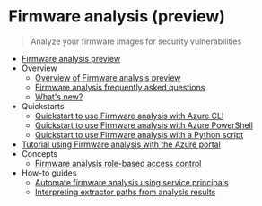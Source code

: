 # Firmware analysis (preview)
> Analyze your firmware images for security vulnerabilities
  - [Firmware analysis preview](https://learn.microsoft.com/en-us/azure/firmware-analysis/)
  - Overview
    - [Overview of Firmware analysis preview](https://learn.microsoft.com/en-us/azure/firmware-analysis/overview-firmware-analysis)
    - [Firmware analysis frequently asked questions](https://learn.microsoft.com/en-us/azure/firmware-analysis/firmware-analysis-faq)
    - [What's new?](https://learn.microsoft.com/en-us/azure/firmware-analysis/release-notes)
  - Quickstarts
    - [Quickstart to use Firmware analysis with Azure CLI](https://learn.microsoft.com/en-us/azure/firmware-analysis/quickstart-upload-firmware-using-azure-command-line-interface)
    - [Quickstart to use Firmware analysis with Azure PowerShell](https://learn.microsoft.com/en-us/azure/firmware-analysis/quickstart-upload-firmware-using-powershell)
    - [Quickstart to use Firmware analysis with a Python script](https://learn.microsoft.com/en-us/azure/firmware-analysis/quickstart-upload-firmware-using-python)
  - [Tutorial using Firmware analysis with the Azure portal](https://learn.microsoft.com/en-us/azure/firmware-analysis/tutorial-analyze-firmware)
  - Concepts
    - [Firmware analysis role-based access control](https://learn.microsoft.com/en-us/azure/firmware-analysis/firmware-analysis-rbac)
  - How-to guides
    - [Automate firmware analysis using service principals](https://learn.microsoft.com/en-us/azure/firmware-analysis/automate-firmware-analysis-service-principals)
    - [Interpreting extractor paths from analysis results](https://learn.microsoft.com/en-us/azure/firmware-analysis/interpreting-extractor-paths)
